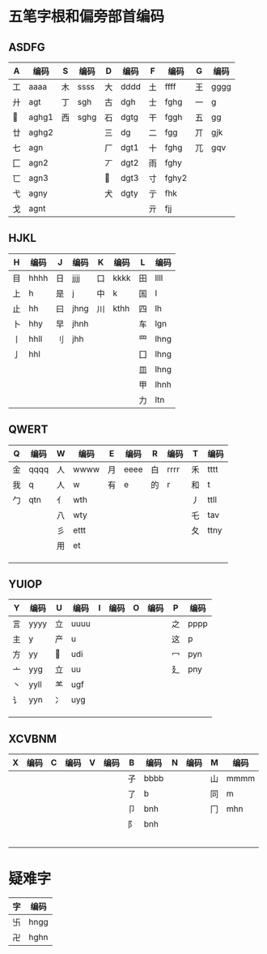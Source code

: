 # 五笔字根和偏旁部首编码

## ASDFG

| A  | 编码  | S  | 编码 | D  | 编码 | F  | 编码  | G  | 编码 |
|----|-------|----|------|----|------|----|-------|----|------|
| 工 | aaaa  | 木 | ssss | 大 | dddd | 土 | ffff  | 王 | gggg |
| 廾 | agt   | 丁 | sgh  | 古 | dgh  | 士 | fghg  | 一 | g    |
|   | aghg1 | 西 | sghg | 石 | dgtg | 干 | fggh  | 五 | gg   |
| 廿 | aghg2 |    |      | 三 | dg   | 二 | fgg   | 丌 | gjk  |
| 七 | agn   |    |      | 厂 | dgt1 | 十 | fghg  | 兀 | gqv  |
| 匚 | agn2  |    |      | 丆 | dgt2 | 雨 | fghy  |    |      |
| 匸 | agn3  |    |      |   | dgt3 | 寸 | fghy2 |    |      |
| 弋 | agny  |    |      | 犬 | dgty | 亍 | fhk   |    |      |
| 戈 | agnt  |    |      |    |      | 亓 | fjj   |    |      |


## HJKL

| H  | 编码 | J  | 编码 | K  | 编码 | L  | 编码 |
|----|------|----|------|----|------|----|------|
| 目 | hhhh | 日 | jjjj | 口 | kkkk | 田 | llll |
| 上 | h    | 是 | j    | 中 | k    | 国 | l    |
| 止 | hh   | 曰 | jhng | 川 | kthh | 四 | lh   |
| 卜 | hhy  | 早 | jhnh |    |      | 车 | lgn  |
| 丨 | hhll | 刂 | jhh  |    |      | 罒 | lhng |
| 亅 | hhl  |    |      |    |      | 囗 | lhng |
|    |      |    |      |    |      | 皿 | lhng |
|    |      |    |      |    |      | 甲 | lhnh |
|    |      |    |      |    |      | 力 | ltn  |

## QWERT

| Q  | 编码 | W  | 编码 | E  | 编码 | R  | 编码 | T  | 编码 |
|----|------|----|------|----|------|----|------|----|------|
| 金 | qqqq | 人 | wwww | 月 | eeee | 白 | rrrr | 禾 | tttt |
| 我 | q    | 人 | w    | 有 | e    | 的 | r    | 和 | t    |
| 勹 | qtn  | 亻 | wth  |    |      |    |      | 丿 | ttll |
|    |      | 八 | wty  |    |      |    |      | 乇 | tav  |
|    |      | 彡 | ettt |    |      |    |      | 夂 | ttny |
|    |      | 用 | et   |    |      |    |      |    |      |
|    |      |    |      |    |      |    |      |    |      |
|    |      |    |      |    |      |    |      |    |      |
|    |      |    |      |    |      |    |      |    |      |

## YUIOP

| Y  | 编码 | U  | 编码 | I | 编码 | O | 编码 | P  | 编码 |
|----|------|----|------|---|------|---|------|----|------|
| 言 | yyyy | 立 | uuuu |   |      |   |      | 之 | pppp |
| 主 | y    | 产 | u    |   |      |   |      | 这 | p    |
| 方 | yy   |   | udi  |   |      |   |      | 冖 | pyn  |
| 亠 | yyg  | 立 | uu   |   |      |   |      | 廴 | pny  |
| 丶 | yyll | ⺷ | ugf  |   |      |   |      |    |      |
| 讠 | yyn  | 冫 | uyg  |   |      |   |      |    |      |
|    |      |    |      |   |      |   |      |    |      |
|    |      |    |      |   |      |   |      |    |      |
|    |      |    |      |   |      |   |      |    |      |

## XCVBNM

| X | 编码 | C | 编码 | V | 编码 | B  | 编码 | N | 编码 | M  | 编码 |
|---|------|---|------|---|------|----|------|---|------|----|------|
|   |      |   |      |   |      | 子 | bbbb |   |      | 山 | mmmm |
|   |      |   |      |   |      | 了 | b    |   |      | 同 | m    |
|   |      |   |      |   |      | 卩 | bnh  |   |      | 冂 | mhn  |
|   |      |   |      |   |      | 阝 | bnh  |   |      |    |      |
|   |      |   |      |   |      |    |      |   |      |    |      |
|   |      |   |      |   |      |    |      |   |      |    |      |
|   |      |   |      |   |      |    |      |   |      |    |      |
|   |      |   |      |   |      |    |      |   |      |    |      |
|   |      |   |      |   |      |    |      |   |      |    |      |



# 疑难字

| 字 | 编码 |
|----|------|
| 卐 | hngg |
| 卍 | hghn |

